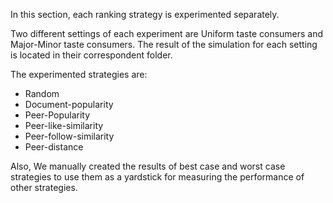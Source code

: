 In this section, each ranking strategy is experimented separately.

Two different settings of each experiment are Uniform taste consumers and Major-Minor taste consumers. The result of the simulation for each setting is located in their correspondent folder.

The experimented strategies are: 

  * Random
  * Document-popularity
  * Peer-Popularity
  * Peer-like-similarity
  * Peer-follow-similarity
  * Peer-distance

Also, We manually created the results of best case and worst case strategies to use them as a yardstick for measuring the performance of  other strategies. 
